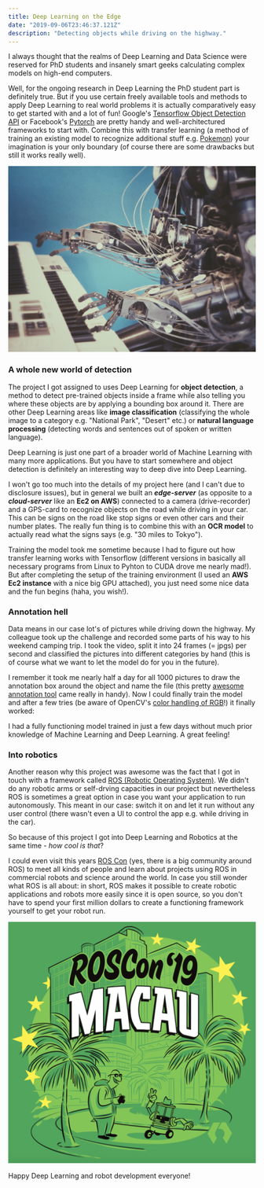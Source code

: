 ```yaml
---
title: Deep Learning on the Edge
date: "2019-09-06T23:46:37.121Z"
description: "Detecting objects while driving on the highway."
---
```


I always thought that the realms of Deep Learning and Data Science were reserved for PhD students and insanely smart geeks calculating complex models on high-end computers. 

Well, for the ongoing research in Deep Learning the PhD student part is definitely true. But if you use certain freely available tools and methods to apply Deep Learning to real world problems it is actually comparatively easy to get started with and a lot of fun! Google's [Tensorflow Object Detection API](https://github.com/tensorflow/models/tree/master/research/object_detection) or Facebook's [Pytorch](https://towardsdatascience.com/object-detection-and-tracking-in-pytorch-b3cf1a696a98) are pretty handy and well-architectured frameworks to start with. Combine this with transfer learning (a method of training an existing model to recognize additional stuff e.g. [Pokemon](https://towardsdatascience.com/detecting-pikachu-in-videos-using-tensorflow-object-detection-cd872ac42c1d)) your imagination is your only boundary (of course there are some drawbacks but still it works really well). 

![ML](./machine-learning-piano.jpg)

### A whole new world of detection

The project I got assigned to uses Deep Learning for **object detection**, a method to detect pre-trained objects inside a frame while also telling you where these objects are by applying a bounding box around it. There are other Deep Learning areas like **image classification** (classifying the whole image to a category e.g. "National Park", "Desert" etc.) or **natural language processing** (detecting words and sentences out of spoken or written language). 

Deep Learning is just one part of a broader world of Machine Learning with many more applications. But you have to start somewhere and object detection is definitely an interesting way to deep dive into Deep Learning. 

I won't go too much into the details of my project here (and I can't due to disclosure issues), but in general we built an **_edge-server_** (as opposite to a **_cloud-server_** like an **Ec2 on AWS**) connected to a camera (drive-recorder) and a GPS-card to recognize objects on the road while driving in your car. This can be signs on the road like stop signs or even other cars and their number plates. The really fun thing is to combine this with an **OCR model** to actually read what the signs says (e.g. "30 miles to Tokyo").

Training the model took me sometime because I had to figure out how transfer learning works with Tensorflow (different versions in basically all necessary programs from Linux to Pyhton to CUDA drove me nearly mad!). But after completing the setup of the training environment (I used an **AWS Ec2 instance** with a nice big GPU attached), you just need some nice data and the fun begins (haha, you wish!). 

### Annotation hell

Data means in our case lot's of pictures while driving down the highway. My colleague took up the challenge and recorded some parts of his way to his weekend camping trip. I took the video, split it into 24 frames (= jpgs) per second and classified the pictures into different categories by hand (this is of course what we want to let the model do for you in the future).

I remember it took me nearly half a day for all 1000 pictures to draw the annotation box around the object and name the file (this pretty [awesome annotation tool](https://github.com/tzutalin/labelImg) came really in handy). Now I could finally train the model and after a few tries (be aware of OpenCV's [color handling of RGB](https://www.learnopencv.com/why-does-opencv-use-bgr-color-format/)!) it finally worked: 

I had a fully functioning model trained in just a few days without much prior knowledge of Machine Learning and Deep Learning. A great feeling!

### Into robotics

Another reason why this project was awesome was the fact that I got in touch with a framework called [ROS (Robotic Operating System)](https://www.ros.org/). We didn't do any robotic arms or self-drving capacities in our project but nevertheless ROS is sometimes a great option in case you want your application to run autonomously. This meant in our case: switch it on and let it run without any user control (there wasn't even a UI to control the app e.g. while driving in the car). 

So because of this project I got into Deep Learning and Robotics at the same time - _how cool is that_? 

I could even visit this years [ROS Con](https://roscon.ros.org/2019/) (yes, there is a big community around ROS) to meet all kinds of people and learn about projects using ROS in commercial robots and science around the world. In case you still wonder what ROS is all about: in short, ROS makes it possible to create robotic applications and robots more easily since it is open source, so you don't have to spend your first million dollars to create a functioning framework yourself to get your robot run. 

![RosCon](./roscon.png)

Happy Deep Learning and robot development everyone!










